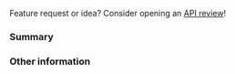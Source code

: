 Feature request or idea? Consider opening an [API review](https://github.com/stripe/react-stripe-elements/tree/master/.github/API_REVIEW.md)!

### Summary

<!-- Please only file issues here that you believe represent bugs with or feature requests to this library. -->


### Other information

<!-- For visual issues, include screenshots! -->

<!-- For bug reports, include detailed steps to reproduce or a minimal reproduction of the issue (You can even start from this JSFiddle: https://jsfiddle.net/g9rm5qkt/) -->

<!-- Is this specific to one browser, or does it happen in multiple browsers? -->

